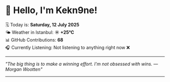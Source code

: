 # 👋 Hello, I'm Kekn9ne!

🗓️ Today is: **Saturday, 12 July 2025**  
🌤️ Weather in Istanbul: **☀️   +25°C**  
📊 GitHub Contributions: **68**  
🎧 Currently Listening: Not listening to anything right now ❌

---

_"The big thing is to make a winning effort. I'm not obsessed with wins. — *Morgan Wootten*"_

---
